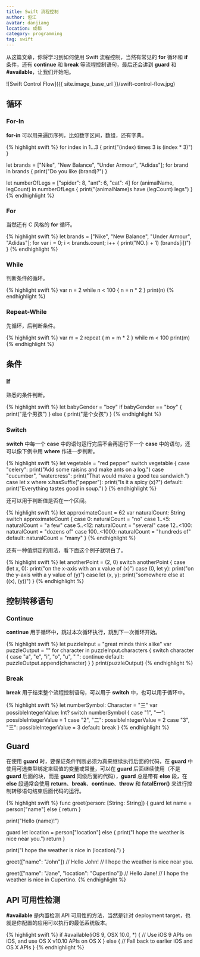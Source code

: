 ```yaml
---
title: Swift 流程控制
author: 但江
avatar: danjiang
location: 成都 
category: programming
tag: swift
---
```


从这篇文章，你将学习到如何使用 Swift 流程控制，当然有常见的 **for** 循环和 **if** 条件，还有 **continue** 和 **break** 等流程控制语句，最后还会讲到 **guard** 和 **\#available**，让我们开始吧。

![Swift Control Flow]({{ site.image_base_url }}/swift-control-flow.jpg)

## 循环

### For-In

**for-in** 可以用来遍历序列，比如数字区间，数组，还有字典。

{% highlight swift %}
for index in 1...3 {
  print("\(index) times 3 is \(index * 3)")
}

let brands = ["Nike", "New Balance", "Under Armour", "Adidas"];
for brand in brands {
  print("Do you like \(brand)?")
}

let numberOfLegs = ["spider": 8, "ant": 6, "cat": 4]
for (animalName, legCount) in numberOfLegs {
  print("\(animalName)s have \(legCount) legs")
}
{% endhighlight %}

### For

当然还有 C 风格的 **for** 循环。

{% highlight swift %}
let brands = ["Nike", "New Balance", "Under Armour", "Adidas"];
for var i = 0; i < brands.count; i++ {
  print("NO.\(i + 1) \(brands[i])")
}
{% endhighlight %}

### While

判断条件的循环。

{% highlight swift %}
var n = 2
while n < 100 {
  n = n * 2
}
print(n)
{% endhighlight %}

### Repeat-While

先循环，后判断条件。

{% highlight swift %}
var m = 2
repeat {
  m = m * 2
} while m < 100
print(m)
{% endhighlight %}

## 条件

### If

熟悉的条件判断。

{% highlight swift %}
let babyGender = "boy"
if babyGender == "boy" {
  print("是个男孩")
} else {
  print("是个女孩")
}
{% endhighlight %}

### Switch

**switch** 中每一个 **case** 中的语句运行完后不会再运行下一个 **case** 中的语句，还可以像下例中用 **where** 作进一步判断。

{% highlight swift %}
let vegetable = "red pepper"
switch vegetable {
case "celery":
  print("Add some raisins and make ants on a log.")
case "cucumber", "watercress":
  print("That would make a good tea sandwich.")
case let x where x.hasSuffix("pepper"):
  print("Is it a spicy \(x)?")
default:
  print("Everything tastes good in soup.")
}
{% endhighlight %}

还可以用于判断值是否在一个区间。

{% highlight swift %}
let approximateCount = 62
var naturalCount: String
switch approximateCount {
case 0:
  naturalCount = "no"
case 1..<5:
  naturalCount = "a few"
case 5..<12:
  naturalCount = "several"
case 12..<100:
  naturalCount = "dozens of"
case 100..<1000:
  naturalCount = "hundreds of"
default:
  naturalCount = "many"
}
{% endhighlight %}

还有一种值绑定的用法，看下面这个例子就明白了。

{% highlight swift %}
let anotherPoint = (2, 0)
switch anotherPoint {
case (let x, 0):
  print("on the x-axis with an x value of \(x)")
case (0, let y):
  print("on the y-axis with a y value of \(y)")
case let (x, y):
  print("somewhere else at (\(x), \(y))")
}
{% endhighlight %}

## 控制转移语句

### Continue

**continue** 用于循环中，跳过本次循环执行，跳到下一次循环开始。

{% highlight swift %}
let puzzleInput = "great minds think alike"
var puzzleOutput = ""
for character in puzzleInput.characters {
  switch character {
  case "a", "e", "i", "o", "u", " ":
      continue
  default:
    puzzleOutput.append(character)
  }
}
print(puzzleOutput)
{% endhighlight %}

### Break

**break** 用于结束整个流程控制语句，可以用于 **switch** 中，也可以用于循环中。

{% highlight swift %}
let numberSymbol: Character = "三"
var possibleIntegerValue: Int?
switch numberSymbol {
case "1", "一":
  possibleIntegerValue = 1
case "2", "二":
  possibleIntegerValue = 2
case "3", "三":
  possibleIntegerValue = 3
default:
  break
}
{% endhighlight %}

## Guard

在使用 **guard** 时，要保证条件判断必须为真来继续执行后面的代码，在 **guard** 中使用可选类型绑定来赋值的变量或常量，可以在 **guard** 后面继续使用（不是 **guard** 后面的块，而是 **guard** 同级后面的代码），**guard** 总是带有 **else** 段，在 **else** 段通常会使用 **return**、**break**、**continue**、**throw** 和 **fatalError()** 来进行控制转移语句结束后面代码的运行。

{% highlight swift %}
func greet(person: [String: String]) {
  guard let name = person["name"] else {
    return
  }
  
  print("Hello \(name)!")
  
  guard let location = person["location"] else {
    print("I hope the weather is nice near you.")
    return
  }
  
  print("I hope the weather is nice in \(location).")
}

greet(["name": "John"])
// Hello John!
// I hope the weather is nice near you.

greet(["name": "Jane", "location": "Cupertino"])
// Hello Jane!
// I hope the weather is nice in Cupertino.
{% endhighlight %}

## API 可用性检测

**\#available** 是内置检测 API 可用性的方法，当然是针对 deployment target，也就是你配置的应用可以执行的最低系统版本。

{% highlight swift %}
if #available(iOS 9, OSX 10.0, *) {
  // Use iOS 9 APIs on iOS, and use OS X v10.10 APIs on OS X
} else {
  // Fall back to earlier iOS and OS X APIs
}
{% endhighlight %}
